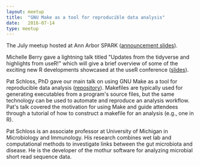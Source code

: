 ```yaml
---
layout: meetup
title:  "GNU Make as a tool for reproducible data analysis"
date:   2016-07-14
type: meetup
---
```


The July meetup hosted at Ann Arbor SPARK ([announcement slides](https://cdn.rawgit.com/AnnArborRUserGroup/Presentations/master/2016-07/announcements/announcements.html)).

Michelle Berry gave a lightning talk titled "Updates from the tidyverse and highlights from useR!" which will give a brief overview of some of the exciting new R developments showcased at the useR conference ([slides](https://cdn.rawgit.com/AnnArborRUserGroup/Presentations/master/2016-07/tidyverse-updates/tidyverse-updates.html)).

Pat Schloss, PhD gave our main talk on using GNU Make as a tool for reproducible data analysis ([repository](https://github.com/pschloss/make_tutorial)). Makefiles are typically used for generating executables from a program's source files, but the same technology can be used to automate and reproduce an analysis workflow. Pat's talk covered the motivation for using Make and guide attendees through a tutorial of how to construct a makefile for an analysis (e.g., one in R).

Pat Schloss is an associate professor at University of Michigan in Microbiology and Immunology. His research combines wet lab and computational methods to investigate links between the gut microbiota and disease. He is the developer of the mothur software for analyzing microbial short read sequence data.
